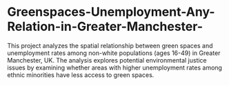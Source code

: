 # Greenspaces-Unemployment-Any-Relation-in-Greater-Manchester-
This project analyzes the spatial relationship between green spaces and unemployment rates among non-white populations (ages 16-49) in Greater Manchester, UK. The analysis explores potential environmental justice issues by examining whether areas with higher unemployment rates among ethnic minorities have less access to green spaces.
